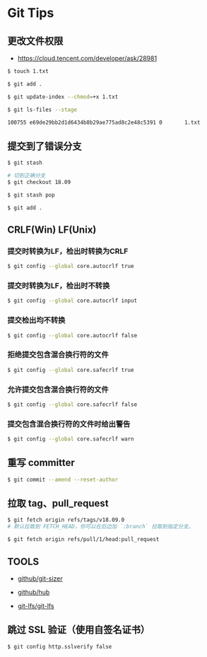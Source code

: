 # Git Tips

## 更改文件权限

* https://cloud.tencent.com/developer/ask/28981

```bash
$ touch 1.txt

$ git add .

$ git update-index --chmod=+x 1.txt

$ git ls-files --stage

100755 e69de29bb2d1d6434b8b29ae775ad8c2e48c5391 0       1.txt
```

## 提交到了错误分支

```bash
$ git stash

# 切到正确分支
$ git checkout 18.09

$ git stash pop

$ git add .
```

## CRLF(Win) LF(Unix)

### 提交时转换为LF，检出时转换为CRLF

```bash
$ git config --global core.autocrlf true
```

### 提交时转换为LF，检出时不转换

```bash
$ git config --global core.autocrlf input
```

### 提交检出均不转换

```bash
$ git config --global core.autocrlf false
```

### 拒绝提交包含混合换行符的文件

```bash
$ git config --global core.safecrlf true
```

### 允许提交包含混合换行符的文件

```bash
$ git config --global core.safecrlf false
```

### 提交包含混合换行符的文件时给出警告

```bash
$ git config --global core.safecrlf warn
```

## 重写 committer

```bash
$ git commit --amend --reset-author
```

## 拉取 tag、pull_request

```bash
$ git fetch origin refs/tags/v18.09.0
# 默认拉取到 FETCH_HEAD，你可以在后边加 `:branch` 拉取到指定分支。

$ git fetch origin refs/pull/1/head:pull_request
```

## TOOLS

* [github/git-sizer](https://github.com/github/git-sizer)

* [github/hub](https://github.com/github/hub)

* [git-lfs/git-lfs](https://github.com/git-lfs/git-lfs)

## 跳过 SSL 验证（使用自签名证书）

```bash
$ git config http.sslverify false
```
